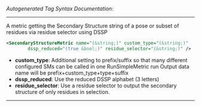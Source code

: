 <!-- THIS IS AN AUTOGENERATED FILE: Don't edit it directly, instead change the schema definition in the code itself. -->

_Autogenerated Tag Syntax Documentation:_

---
A metric getting the Secondary Structure string of a pose or subset of residues via residue selector using DSSP

```xml
<SecondaryStructureMetric name="(&string;)" custom_type="(&string;)"
        dssp_reduced="(true &bool;)" residue_selector="(&string;)" />
```

-   **custom_type**: Additional setting to prefix/suffix so that many different configured SMs can be called in one RunSimpleMetric run
  Output data name will be prefix+custom_type+type+suffix
-   **dssp_reduced**: Use the reduced DSSP alphabet (3 letters)
-   **residue_selector**: Use a residue selector to output the secondary structure of only residues in selection.

---
